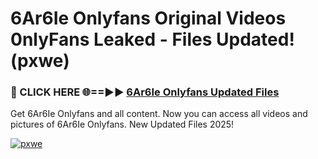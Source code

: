 # 6Ar6Ie Onlyfans Original Videos 0nlyFans Leaked - Files Updated! (pxwe)

<h3>🔴 CLICK HERE 🌐==►► <a href="https://tinyurl.com/4seja8ks" rel="nofollow">6Ar6Ie Onlyfans Updated Files</a></h3>

Get 6Ar6Ie Onlyfans and all content. Now you can access all videos and pictures of 6Ar6Ie Onlyfans. New Updated Files 2025!

[![pxwe](https://i.imgur.com/EWjZXRe.gif)](https://tinyurl.com/4seja8ks)

